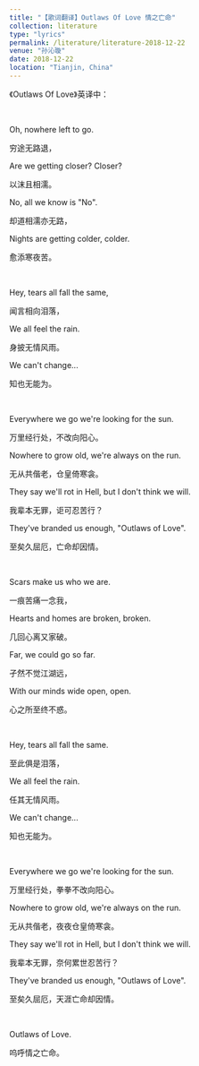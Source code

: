 ```yaml
---
title: "【歌词翻译】Outlaws Of Love 情之亡命"
collection: literature
type: "lyrics"
permalink: /literature/literature-2018-12-22
venue: "孙沁璇"
date: 2018-12-22
location: "Tianjin, China"
---
```


《Outlaws Of Love》英译中：

<br>

Oh, nowhere left to go.

穷途无路退，

Are we getting closer? Closer?

以沫且相濡。

No, all we know is "No".

却道相濡亦无路，

Nights are getting colder, colder.

愈添寒夜苦。

<br>

Hey, tears all fall the same, 

闻言相向泪落，

We all feel the rain.

身披无情风雨。

We can't change...

知也无能为。

<br>

Everywhere we go we're looking for the sun.

万里经行处，不改向阳心。

Nowhere to grow old, we're always on the run.

无从共偕老，仓皇倚寒衾。

They say we'll rot in Hell, but I don't think we will.

我辈本无罪，讵可忍苦行？

They've branded us enough, "Outlaws of Love".

至矣久屈厄，亡命却因情。

<br>

Scars make us who we are.

一痕苦痛一念我，

Hearts and homes are broken, broken.

几回心离又家破。

Far, we could go so far.

孑然不觉江湖远，

With our minds wide open, open.

心之所至终不惑。

<br>

Hey, tears all fall the same.

至此俱是泪落，

We all feel the rain.

任其无情风雨。

We can't change...

知也无能为。

<br>

Everywhere we go we're looking for the sun.

万里经行处，拳拳不改向阳心。

Nowhere to grow old, we're always on the run.

无从共偕老，夜夜仓皇倚寒衾。

They say we'll rot in Hell, but I don't think we will.

我辈本无罪，奈何累世忍苦行？

They've branded us enough, "Outlaws of Love".

至矣久屈厄，天涯亡命却因情。

<br>

Outlaws of Love.

呜呼情之亡命。

